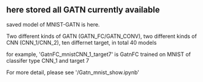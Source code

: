 ## here stored all GATN currently available 
saved model of MNIST-GATN is here.

Two different kinds of GATN (GATN_FC/GATN_CONV), two different kinds of CNN (CNN_1/CNN_2), ten differnet target, in total 40 models

for example, 'GatnFC_mnistCNN_1_target7' is GatnFC trained on MNIST of classifer type CNN_1 and target 7

For more detail, please see '/Gatn_mnist_show.ipynb'
